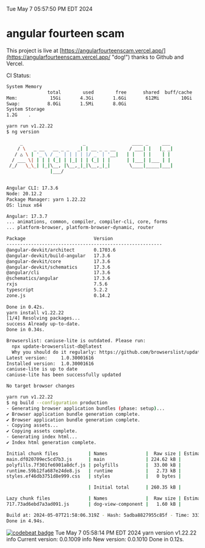 Tue May  7 05:57:50 PM EDT 2024

# angular fourteen scam


This project is live at [https://angularfourteenscam.vercel.app/](https://angularfourteenscam.vercel.app/ "dog!") thanks to Github and Vercel.

CI Status: 

```bash
System Memory
               total        used        free      shared  buff/cache   available
Mem:            15Gi       4.3Gi       1.6Gi       612Mi        10Gi        10Gi
Swap:          8.0Gi       1.5Mi       8.0Gi
System Storage
1.2G	.
```
```bash
yarn run v1.22.22
$ ng version

     _                      _                 ____ _     ___
    / \   _ __   __ _ _   _| | __ _ _ __     / ___| |   |_ _|
   / △ \ | '_ \ / _` | | | | |/ _` | '__|   | |   | |    | |
  / ___ \| | | | (_| | |_| | | (_| | |      | |___| |___ | |
 /_/   \_\_| |_|\__, |\__,_|_|\__,_|_|       \____|_____|___|
                |___/
    

Angular CLI: 17.3.6
Node: 20.12.2
Package Manager: yarn 1.22.22
OS: linux x64

Angular: 17.3.7
... animations, common, compiler, compiler-cli, core, forms
... platform-browser, platform-browser-dynamic, router

Package                         Version
---------------------------------------------------------
@angular-devkit/architect       0.1703.6
@angular-devkit/build-angular   17.3.6
@angular-devkit/core            17.3.6
@angular-devkit/schematics      17.3.6
@angular/cli                    17.3.6
@schematics/angular             17.3.6
rxjs                            7.5.6
typescript                      5.2.2
zone.js                         0.14.2
    
Done in 0.42s.
yarn install v1.22.22
[1/4] Resolving packages...
success Already up-to-date.
Done in 0.34s.
```
```bash
Browserslist: caniuse-lite is outdated. Please run:
  npx update-browserslist-db@latest
  Why you should do it regularly: https://github.com/browserslist/update-db#readme
Latest version:     1.0.30001616
Installed version:  1.0.30001616
caniuse-lite is up to date
caniuse-lite has been successfully updated

No target browser changes
```
```bash
yarn run v1.22.22
$ ng build --configuration production
- Generating browser application bundles (phase: setup)...
✔ Browser application bundle generation complete.
✔ Browser application bundle generation complete.
- Copying assets...
✔ Copying assets complete.
- Generating index html...
✔ Index html generation complete.

Initial chunk files           | Names              |  Raw size | Estimated transfer size
main.df020709ec5cd7b3.js      | main               | 224.62 kB |                60.82 kB
polyfills.7f301fe6901a8dcf.js | polyfills          |  33.00 kB |                10.64 kB
runtime.59b12fa687e24de8.js   | runtime            |   2.73 kB |                 1.27 kB
styles.ef46db3751d8e999.css   | styles             |   0 bytes |                       -

                              | Initial total      | 260.35 kB |                72.73 kB

Lazy chunk files              | Names              |  Raw size | Estimated transfer size
717.73ad6ebd7a3ad091.js       | dog-view-component |   1.60 kB |               802 bytes

Build at: 2024-05-07T21:58:06.319Z - Hash: 5adba8827955c85f - Time: 3338ms
Done in 4.94s.
```
[![codebeat badge](https://codebeat.co/badges/8cb3c84a-d002-4f78-98dd-3540260c751a)](https://codebeat.co/projects/github-com-kfedora-angularfourteenscam-master)
Tue May  7 05:58:14 PM EDT 2024
yarn version v1.22.22
info Current version: 0.0.1009
info New version: 0.0.1010
Done in 0.12s.

